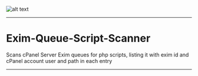 ![alt text](https://intergenstudios.com/Downloads/cmsinstaller.png "CMS Installer")

---

# Exim-Queue-Script-Scanner

Scans cPanel Server Exim queues for php scripts, listing it with
exim id and cPanel account user and path in each entry

---
